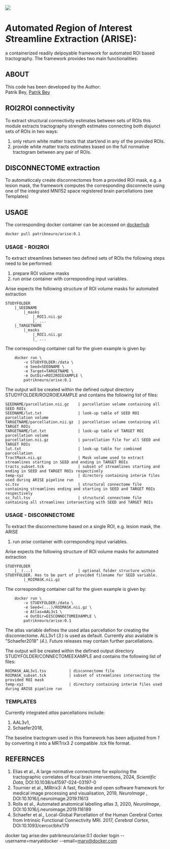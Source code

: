 <!-- <p align='center'>
    <img src= 'images/banner.png'>
</p> -->

<p align="left">
    <!-- <a href="https://zenodo.org/badge/latestdoi/523258545"><img src="https://zenodo.org/badge/523258545.svg" alt="DOI"></a> -->
    <a href="https://joinup.ec.europa.eu/collection/eupl/eupl-text-eupl-12" alt="License-EUPL-1.2-or-later">
        <img src="https://img.shields.io/badge/license-EUPL--1.2--or--later-green" /></a>
</p>

# *A*utomated *R*egion of *I*nterest *S*treamline *E*xtraction (ARISE): 
a containerized readily delpoyable framework for automated ROI based tractography. The framework provides two main functionalities:

## ABOUT

This code has been developed by the 
Author: \
Patrik Bey, <a href="https://github.com/PatrikBey" target="_blank">Patrik Bey</a>


## ROI2ROI connectivity
To extract structural connectivity estimates between sets of ROIs this module extracts tractography strength estimates connecting both disjunct sets of ROIs in two ways:
1. only return white matter tracts that start/end in any of the provided ROIs.
2. provide white matter tracts estimates based on the full normative tractogram between any pair of ROIs.

## DISCONNECTOME extraction
To automaticcaly create disconnectomes from a provided ROI mask, e.g. a lesion mask, the framework computes the corresponding disconnecte using one of the integrated MNI152 space registered brain parcellations (see Templates)


## USAGE

The corresponding docker container can be accessed on <a href="https://hub.docker.com/r/patrikneuro/arise">dockerhub</a>


```bash
docker pull patrikneuro/arise:0.1
```

### USAGE - ROI2ROI

To extract streamlines between two defined sets of ROIs the following steps need to be performed:

1. prepare ROI volume masks
2. run *arise* container with corresponding input variables.

Arise expects the following structure of ROI volume masks for automated extraction
```
STUDYFOLDER
    |_SEEDNAME
        |_masks
            |_ROI1.nii.gz
            |_ ...
    |_TARGETNAME
        |_masks
            |_ROI1.nii.gz
            |_ ...
```

The corresponding container call for the given example is given by:

```
    docker run \
        -v STUDYFOLDER:/data \
        -e Seed=SEEDNAME \
        -e Target=TARGETNAME \
        -e OutDir=ROI2ROIEXAMPLE \
        patrikneuro/arise:0.1

```

The output will be created within the defined output directory STUDYFOLDER/ROI2ROIEXAMPLE and contains the following list of files:

```
SEEDNAME/parcellation.nii.gz    | parcellation volume containing all SEED ROIs
SEEDNAME/lut.txt                | look-up table of SEED ROI parcellation volume
TARGETNAME/parcellation.nii.gz  | parcellation volume containing all TARGET ROIs
TARGETNAME/lut.txt              | look-up table of TARGET ROI parcellation volume
parcellation.nii.gz             | parcellation file for all SEED and TARGET ROIs
lut.txt                         | look-up table for combined parcellation
TractMask.nii.gz                | Mask volume used to extract streamlines starting in SEED and ending in TARGET ROIs
tracts_subset.tck               | subset of streamlines starting and ending in SEED and TARGET ROIs respectively
temp-xyz                        | directory containing interim files used during ARISE pipeline run
sc.tsv                          | structural connectome file containing streamlines ending and starting in SEED and TARGET ROIs respectively
sc_full.tsv                     | structural connectome file containing all streamlines intersecting with SEED and TARGET ROIs

```

### USAGE - DISCONNECTOME

To extract the disconnectome based on a single ROI, e.g. lesion mask, the ARISE

1. run *arise* container with corresponding input variables.

Arise expects the following structure of ROI volume masks for automated extraction

```
STUDYFOLDER
    |_ (...)                    | optional folder structure within STUDYFOLDER. Has to be part of provided filename for SEED variable.
        |_ROIMASK.nii.gz
```

The corresponding container call for the given example is given by:

```
    docker run \
        -v STUDYFOLDER:/data \
        -e Seed=(...)/ROIMASK.nii.gz \
        -e Atlas=AAL3v1 \
        -e OutDir=DISCONNECTOMEEXAMPLE \
        patrikneuro/arise:0.1

```
The atlas variable defines the used atlas parcellation for creating the disconnectome. ALL3v1 (*3.*) is used as default. Currently also available is "Schaefer2018" (*4.*). Future releases may contain further parcellations.


The output will be created within the defined output directory STUDYFOLDER/CONNECTOMEEXAMPLE and contains the following list of files:

```
ROIMASK_AAL3v1.tsv          | disconnectome file
ROIMASK_subset.tck          | subset of streamlines intersecting the provided ROI mask
temp-xyz                    | directory containing interim files used during ARISE pipeline run
```



### TEMPLATES

Currently integrated *atlas* parcellations include:

1. AAL3v1, 
2. Schaefer2018, 

The baseline tractogram used in this framework has been adjusted from *1* by converting it into a MRTrix3 *2* compatible .tck file format.


## REFERNCES

1. Elias et al., A large normative connectome for exploring the tractographic correlates of focal brain interventions, 2024, *Scientific Data*, DOI:10.1038/s41597-024-03197-0
2. Tournier et al., MRtrix3: A fast, flexible and open software framework for medical image processing and visualisation, 2019, *NeuroImage* , DOI:10.1016/j.neuroimage.2019.11613
3. Rolls et al., Automated anatomical labelling atlas 3, 2020, *NeuroImage*, DOI:10.1016/j.neuroimage.2019.116189
4. Schaefer et al., Local-Global Parcellation of the Human Cerebral Cortex from Intrinsic Functional Connectivity MRI. 2017, *Cerebral Cortex*, DOI:10.1093/cercor/bhx179


docker tag arise:dev patrikneuro/arise:0.1
docker login --username=maryatdocker --email=mary@docker.com
